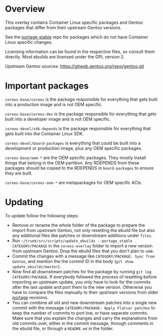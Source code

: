 # Overview

This overlay contains Container Linux specific packages and Gentoo packages
that differ from their upstream Gentoo versions.

See the [portage-stable](https://github.com/coreos/portage-stable) repo
for packages which do not have Container Linux specific changes.

Licensing information can be found in the respective files, so consult
them directly. Most ebuilds are licensed under the GPL version 2.

Upstream Gentoo sources: https://gitweb.gentoo.org/repo/gentoo.git

# Important packages

`coreos-base/coreos` is the package responsible for everything that gets
built into a production image and is not OEM specific.

`coreos-base/coreos-dev` is the package responsible for everything that
gets built into a developer image and is not OEM specific.

`coreos-devel/sdk-depends` is the package responsible for everything that
gets built into the Container Linux SDK.

`coreos-devel/board-packages` is everything that could be built into a
development or production image, plus any OEM specific packages.

`coreos-base/oem-*` are the OEM specific packages. They mostly install things
that belong in the OEM partition. Any RDEPENDS from these packages should
be copied to the RDEPENDS in `board-packages` to ensure they are built.

`coreos-base/coreos-oem-*` are metapackages for OEM specific ACIs. 

# Updating

To update follow the following steps:

* Remove or rename the whole folder of the package to prepare the import from
  upstream Gentoo, not only resetting the ebuild file but also any additional
  files like patches or downstream additions under `files`.
* Run `~/trunk/src/scripts/update_ebuilds --portage_stable . CATEGORY/PACKAGE`
  in the `coreos-overlay` folder to import a new version from upstream Gentoo.
  Drop the ebuild files that you don't plan to use.
* Commit the changes with a message like `CATEGORY/PACKAGE: Sync from Gentoo`,
  and mention the the commit ID in the body (`git show update_ebuilds/master`).
* Now find all downstream patches for the package by running
  `git log CATEGORY/PACKAGE`. If everybody followed the process of resetting
  before importing an upstream update, you only have to look for the commits
  after the last update and port them to the new version. Otherwise you have
  to compare the files manually to their upstream versions from older
  [portage](https://github.com/gentoo/portage/) revisions.
* You can combine all old and new downstream patches into a single new commit
  with the message `CATEGORY/PACKAGE: Apply Flatcar patches` to keep the number of
  commits to port low, or have separate commits. Make sure that you explain
  the changes and carry the explanations from old commits over, either in the
  commit message, through comments in the ebuild file, or through a `README.md`
  in the folder.
